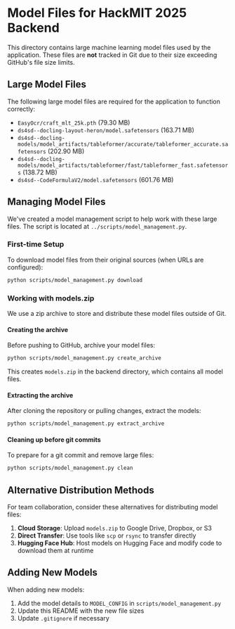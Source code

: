 # Model Files for HackMIT 2025 Backend

This directory contains large machine learning model files used by the application. These files are **not** tracked in Git due to their size exceeding GitHub's file size limits.

## Large Model Files

The following large model files are required for the application to function correctly:

- `EasyOcr/craft_mlt_25k.pth` (79.30 MB)
- `ds4sd--docling-layout-heron/model.safetensors` (163.71 MB)
- `ds4sd--docling-models/model_artifacts/tableformer/accurate/tableformer_accurate.safetensors` (202.90 MB)
- `ds4sd--docling-models/model_artifacts/tableformer/fast/tableformer_fast.safetensors` (138.72 MB)
- `ds4sd--CodeFormulaV2/model.safetensors` (601.76 MB)

## Managing Model Files

We've created a model management script to help work with these large files. The script is located at `../scripts/model_management.py`.

### First-time Setup

To download model files from their original sources (when URLs are configured):

```bash
python scripts/model_management.py download
```

### Working with models.zip

We use a zip archive to store and distribute these model files outside of Git.

#### Creating the archive

Before pushing to GitHub, archive your model files:

```bash
python scripts/model_management.py create_archive
```

This creates `models.zip` in the backend directory, which contains all model files.

#### Extracting the archive

After cloning the repository or pulling changes, extract the models:

```bash
python scripts/model_management.py extract_archive
```

#### Cleaning up before git commits

To prepare for a git commit and remove large files:

```bash
python scripts/model_management.py clean
```

## Alternative Distribution Methods

For team collaboration, consider these alternatives for distributing model files:

1. **Cloud Storage**: Upload `models.zip` to Google Drive, Dropbox, or S3
2. **Direct Transfer**: Use tools like `scp` or `rsync` to transfer directly
3. **Hugging Face Hub**: Host models on Hugging Face and modify code to download them at runtime

## Adding New Models

When adding new models:

1. Add the model details to `MODEL_CONFIG` in `scripts/model_management.py`
2. Update this README with the new file sizes
3. Update `.gitignore` if necessary